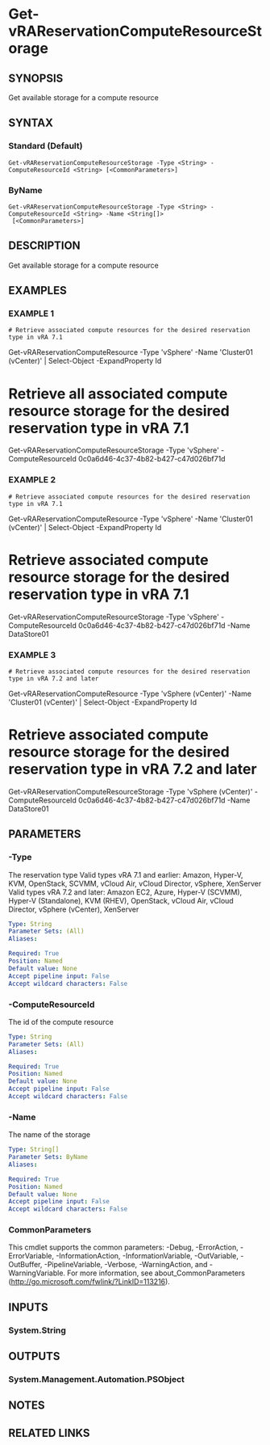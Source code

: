 # Get-vRAReservationComputeResourceStorage

## SYNOPSIS
Get available storage for a compute resource

## SYNTAX

### Standard (Default)
```
Get-vRAReservationComputeResourceStorage -Type <String> -ComputeResourceId <String> [<CommonParameters>]
```

### ByName
```
Get-vRAReservationComputeResourceStorage -Type <String> -ComputeResourceId <String> -Name <String[]>
 [<CommonParameters>]
```

## DESCRIPTION
Get available storage for a compute resource

## EXAMPLES

### EXAMPLE 1
```
# Retrieve associated compute resources for the desired reservation type in vRA 7.1
```

Get-vRAReservationComputeResource -Type 'vSphere' -Name 'Cluster01 (vCenter)' | Select-Object -ExpandProperty Id

# Retrieve all associated compute resource storage for the desired reservation type in vRA 7.1
Get-vRAReservationComputeResourceStorage -Type 'vSphere' -ComputeResourceId 0c0a6d46-4c37-4b82-b427-c47d026bf71d

### EXAMPLE 2
```
# Retrieve associated compute resources for the desired reservation type in vRA 7.1
```

Get-vRAReservationComputeResource -Type 'vSphere' -Name 'Cluster01 (vCenter)' | Select-Object -ExpandProperty Id

# Retrieve associated compute resource storage for the desired reservation type in vRA 7.1
Get-vRAReservationComputeResourceStorage -Type 'vSphere' -ComputeResourceId 0c0a6d46-4c37-4b82-b427-c47d026bf71d -Name DataStore01

### EXAMPLE 3
```
# Retrieve associated compute resources for the desired reservation type in vRA 7.2 and later
```

Get-vRAReservationComputeResource -Type 'vSphere (vCenter)' -Name 'Cluster01 (vCenter)' | Select-Object -ExpandProperty Id

# Retrieve associated compute resource storage for the desired reservation type in vRA 7.2 and later
Get-vRAReservationComputeResourceStorage -Type 'vSphere (vCenter)' -ComputeResourceId 0c0a6d46-4c37-4b82-b427-c47d026bf71d -Name DataStore01

## PARAMETERS

### -Type
The reservation type
Valid types vRA 7.1 and earlier: Amazon, Hyper-V, KVM, OpenStack, SCVMM, vCloud Air, vCloud Director, vSphere, XenServer
Valid types vRA 7.2 and later: Amazon EC2, Azure, Hyper-V (SCVMM), Hyper-V (Standalone), KVM (RHEV), OpenStack, vCloud Air, vCloud Director, vSphere (vCenter), XenServer

```yaml
Type: String
Parameter Sets: (All)
Aliases:

Required: True
Position: Named
Default value: None
Accept pipeline input: False
Accept wildcard characters: False
```

### -ComputeResourceId
The id of the compute resource

```yaml
Type: String
Parameter Sets: (All)
Aliases:

Required: True
Position: Named
Default value: None
Accept pipeline input: False
Accept wildcard characters: False
```

### -Name
The name of the storage

```yaml
Type: String[]
Parameter Sets: ByName
Aliases:

Required: True
Position: Named
Default value: None
Accept pipeline input: False
Accept wildcard characters: False
```

### CommonParameters
This cmdlet supports the common parameters: -Debug, -ErrorAction, -ErrorVariable, -InformationAction, -InformationVariable, -OutVariable, -OutBuffer, -PipelineVariable, -Verbose, -WarningAction, and -WarningVariable.
For more information, see about_CommonParameters (http://go.microsoft.com/fwlink/?LinkID=113216).

## INPUTS

### System.String

## OUTPUTS

### System.Management.Automation.PSObject

## NOTES

## RELATED LINKS
